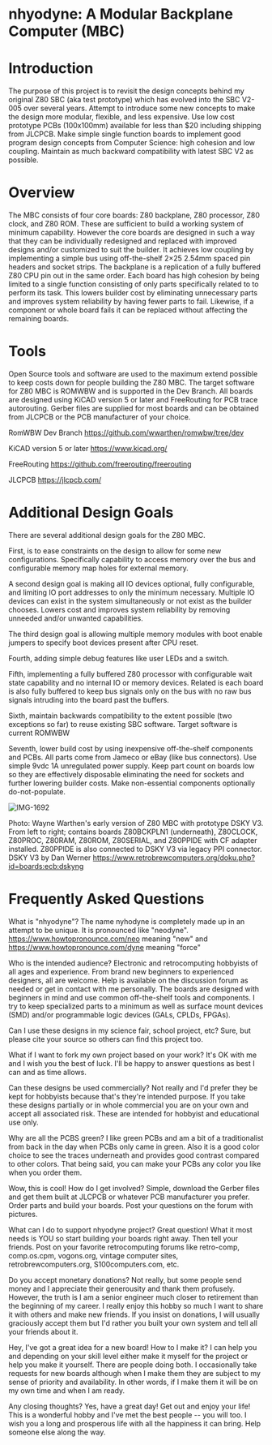 # nhyodyne: A Modular Backplane Computer (MBC)
# Introduction
The purpose of this project is to revisit the design concepts behind my original Z80 SBC (aka test prototype) which has evolved into the SBC V2-005 over several years. Attempt to introduce some new concepts to make the design more modular, flexible, and less expensive. Use low cost prototype PCBs (100x100mm) available for less than $20 including shipping from JLCPCB. Make simple single function boards to implement good program design concepts from Computer Science: high cohesion and low coupling. Maintain as much backward compatibility with latest SBC V2 as possible.

# Overview
The MBC consists of four core boards: Z80 backplane, Z80 processor, Z80 clock, and Z80 ROM. These are sufficient to build a working system of minimum capability. However  the core boards are designed in such a way that they can be individually redesigned and replaced with improved designs and/or customized to suit the builder. It achieves low coupling by implementing a simple bus using off-the-shelf 2×25 2.54mm spaced pin headers and socket strips. The backplane is a replication of a fully buffered Z80 CPU pin out in the same order. Each board has high cohesion by being limited to a single function consisting of only parts specifically related to to perform its task. This lowers builder cost by eliminating unnecessary parts and improves system reliability by having fewer parts to fail. Likewise, if a component or whole board fails it can be replaced without affecting the remaining boards.

# Tools
Open Source tools and software are used to the maximum extend possible to keep costs down for people building the Z80 MBC.  The target software for Z80 MBC is ROMWBW and is supported in the Dev Branch.  All boards are designed using KiCAD version 5 or later and FreeRouting for PCB trace autorouting.  Gerber files are supplied for most boards and can be obtained from JLCPCB or the PCB manufacturer of your choice.

RomWBW Dev Branch  https://github.com/wwarthen/romwbw/tree/dev

KiCAD version 5 or later  https://www.kicad.org/

FreeRouting  https://github.com/freerouting/freerouting

JLCPCB  https://jlcpcb.com/

# Additional Design Goals
There are several additional design goals for the Z80 MBC.

First, is to ease constraints on the design to allow for some new configurations. Specifically capability to access memory over the bus and configurable memory map holes for external memory.

A second design goal is making all IO devices optional, fully configurable, and limiting IO port addresses to only the minimum necessary. Multiple IO devices can exist in the system simultaneously or not exist as the builder chooses. Lowers cost and improves system reliability by removing unneeded and/or unwanted capabilities.

The third design goal is allowing multiple memory modules with boot enable jumpers to specify boot devices present after CPU reset.

Fourth, adding simple debug features like user LEDs and a switch.

Fifth, implementing a fully buffered Z80 processor with configurable wait state capability and no internal IO or memory devices. Related is each board is also fully buffered to keep bus signals only on the bus with no raw bus signals intruding into the board past the buffers.

Sixth, maintain backwards compatibility to the extent possible (two exceptions so far) to reuse existing SBC software. Target software is current ROMWBW

Seventh, lower build cost by using inexpensive off-the-shelf components and PCBs. All parts come from Jameco or eBay (like bus connectors). Use simple 9vdc 1A unregulated power supply. Keep part count on boards low so they are effectively disposable eliminating the need for sockets and further lowering builder costs. Make non-essential components optionally do-not-populate.

![IMG-1692](https://user-images.githubusercontent.com/86925539/144116345-c4b32c04-1b2d-48f0-a56d-0735849f6f7f.jpg)

Photo: Wayne Warthen's early version of Z80 MBC with prototype DSKY V3.  From left to right; contains boards Z80BCKPLN1 (underneath), Z80CLOCK, Z80PROC, Z80RAM, Z80ROM, Z80SERIAL, and Z80PPIDE with CF adapter installed.  Z80PPIDE is also connected to DSKY V3 via legacy PPI connector.
DSKY V3 by Dan Werner  https://www.retrobrewcomputers.org/doku.php?id=boards:ecb:dskyng

# Frequently Asked Questions
  What is "nhyodyne"?  The name nyhodyne is completely made up in an attempt to be unique.  It is pronounced like "neodyne".  https://www.howtopronounce.com/neo meaning "new" and https://www.howtopronounce.com/dyne meaning "force"

  Who is the intended audience?  Electronic and retrocomputing hobbyists of all ages and experience.  From brand new beginners to experienced designers, all are welcome.  Help is available on the discussion forum as needed or get in contact with me personally.  The boards are designed with beginners in mind and use common off-the-shelf tools and components.  I try to keep specialized parts to a minimum as well as surface mount devices (SMD) and/or programmable logic devices (GALs, CPLDs, FPGAs).  

Can I use these designs in my science fair, school project, etc?  Sure, but please cite your source so others can find this project too.

What if I want to fork my own project based on your work?  It's OK with me and I wish you the best of luck.  I'll be happy to answer questions as best I can and as time allows.

Can these designs be used commercially?  Not really and I'd prefer they be kept for hobbyists because that's they're intended purpose.  If you take these designs partially or in whole commercial you are on your own and accept all associated risk.  These are intended for hobbyist and educational use only.

Why are all the PCBS green?  I like green PCBs and am a bit of a traditionalist from back in the day when PCBs only came in green.  Also it is a good color choice to see the traces underneath and provides good contrast compared to other colors.  That being said, you can make your PCBs any color you like when you order them.

Wow, this is cool!  How do I get involved?  Simple, download the Gerber files and get them built at JLCPCB or whatever PCB manufacturer you prefer.  Order parts and build your boards.  Post your questions on the forum with pictures.

What can I do to support nhyodyne project?  Great question!  What it most needs is YOU so start building your boards right away.  Then tell your friends.  Post on your favorite retrocomputing forums like retro-comp, comp.os.cpm, vogons.org, vintage computer sites, retrobrewcomputers.org, S100computers.com, etc.

Do you accept monetary donations?  Not really, but some people send money and I appreciate their generousity and thank them profusely. However, the truth is I am a senior engineer much closer to retirement than the beginning of my career.  I really enjoy this hobby so much I want to share it with others and make new friends.  If you insist on donations, I will usually graciously accept them but I'd rather you built your own system and tell all your friends about it.

Hey, I've got a great idea for a new board!  How to I make it?  I can help you and depending on your skill level either make it myself for the project or help you make it yourself.   There are people doing both.  I occasionally take requests for new boards although when I make them they are subject to my sense of priority and availability.  In other words, if I make them it will be on my own time and when I am ready.

Any closing thoughts?   Yes, have a great day!  Get out and enjoy your life!  This is a wonderful hobby and I've met the best people -- you will too.  I wish you a long and prosperous life with all the happiness it can bring.  Help someone else along the way.
